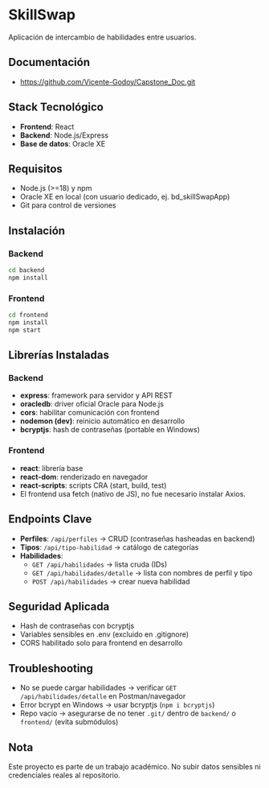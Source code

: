 # SkillSwap

Aplicación de intercambio de habilidades entre usuarios.

## Documentación 
- https://github.com/Vicente-Godoy/Capstone_Doc.git

## Stack Tecnológico
- **Frontend**: React
- **Backend**: Node.js/Express
- **Base de datos**: Oracle XE

## Requisitos
- Node.js (>=18) y npm
- Oracle XE en local (con usuario dedicado, ej. bd_skillSwapApp)
- Git para control de versiones

## Instalación

### Backend
```bash
cd backend
npm install
```

### Frontend
```bash
cd frontend
npm install
npm start
```

## Librerías Instaladas

### Backend
- **express**: framework para servidor y API REST
- **oracledb**: driver oficial Oracle para Node.js
- **cors**: habilitar comunicación con frontend
- **nodemon (dev)**: reinicio automático en desarrollo
- **bcryptjs**: hash de contraseñas (portable en Windows)

### Frontend
- **react**: librería base
- **react-dom**: renderizado en navegador
- **react-scripts**: scripts CRA (start, build, test)
- El frontend usa fetch (nativo de JS), no fue necesario instalar Axios.

## Endpoints Clave
- **Perfiles**: `/api/perfiles` → CRUD (contraseñas hasheadas en backend)
- **Tipos**: `/api/tipo-habilidad` → catálogo de categorías
- **Habilidades**:
  - `GET /api/habilidades` → lista cruda (IDs)
  - `GET /api/habilidades/detalle` → lista con nombres de perfil y tipo
  - `POST /api/habilidades` → crear nueva habilidad

## Seguridad Aplicada
- Hash de contraseñas con bcryptjs
- Variables sensibles en .env (excluido en .gitignore)
- CORS habilitado solo para frontend en desarrollo

## Troubleshooting
- No se puede cargar habilidades → verificar `GET /api/habilidades/detalle` en Postman/navegador
- Error bcrypt en Windows → usar bcryptjs (`npm i bcryptjs`)
- Repo vacío → asegurarse de no tener `.git/` dentro de `backend/` o `frontend/` (evita submódulos)

## Nota
Este proyecto es parte de un trabajo académico. No subir datos sensibles ni credenciales reales al repositorio.
